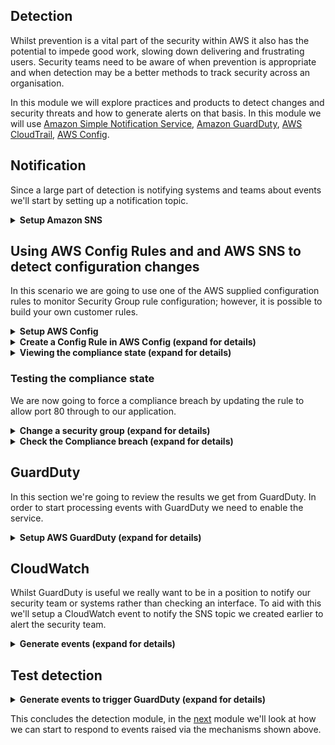 ## Detection

Whilst prevention is a vital part of the security within AWS it also has the potential to impede good work, slowing down delivering and frustrating users. Security teams need to be aware of when prevention is appropriate and when detection may be a better methods to track security across an organisation.

In this module we will explore practices and products to detect changes and security threats and how to generate alerts on that basis. In this module we will use [Amazon Simple Notification Service](https://aws.amazon.com/sns/), [Amazon GuardDuty](https://aws.amazon.com/guardduty/), [AWS CloudTrail](https://aws.amazon.com/cloudtrail/), [AWS Config](https://aws.amazon.com/config/).

## Notification

Since a large part of detection is notifying systems and teams about events we'll start by setting up a notification topic.

<details>
<summary><strong>Setup Amazon SNS</strong></summary><p>

1. From the AWS Console open the SNS dashboard.

1. Click **Create Topic**
    ![sg change](https://github.com/charliejllewellyn/aws-security-workshop/blob/master/images/detection/SNS_topic.png)

1. For the **Topic Name** enter **SecurityWorkshopEvents** and click **Create Topic**

1. Click **Create subscription**

1. Change the **protocol** to **Email** and enter your email address, click **Create subscription**

1. Check your email and click the confirmation to complete the topic setup

</details>

## Using AWS Config Rules and and AWS SNS to detect configuration changes

In this scenario we are going to use one of the AWS supplied configuration rules to monitor Security Group rule configuration; however, it is possible to build your own customer rules.

<details>
<summary><strong>Setup AWS Config</strong></summary><p>

1. In the AWS Console open the Config service, ensuring that you have selected a region where the items you wish to monitor are present

1. Click **Get started**
    ![get started](https://github.com/charliejllewellyn/aws-security-workshop/blob/master/images/detection/config-get-started.png)

1. The defaults are useful here but we shall add in monitoring of Identity and Access Management resources (IAM)

1. Under **Resource types to record** check the tick box beside **Include global resources (e.g. AWS IAM resource)**
    ![config settings](https://github.com/charliejllewellyn/aws-security-workshop/blob/master/images/detection/config-settings.png)

1. We let Config create the Amazon S3 bucket for us but add in Amazon SNS notification of changes

1. Check the tick box beside **Stream configuration changes and notifications to an Amazon SNS topic.**

1. Choose **Choose a topic from your account** and select the SNS topic create above **SecurityWorkshopEvents**.

1. Let Config create a role for you. Choose a name which matches the naming policy for your organisation

    ![config role](https://github.com/charliejllewellyn/aws-security-workshop/blob/master/images/detection/config-role.png)

1. Click **Next**

1. We will not choose any default rules to apply yet, click **Next**

1. On the **Review** screen check that you are satisfied and press **Confirm**.
    ![config confirm](https://github.com/charliejllewellyn/aws-security-workshop/blob/master/images/detection/config-confirm.png)

1. After a short period of time, Config will be setup and you will be brought back to the dashboard
    ![config dashboard](https://github.com/charliejllewellyn/aws-security-workshop/blob/master/images/detection/config-dash.png)

</p></details>

<details>
<summary><strong>Create a Config Rule in AWS Config (expand for details)</strong></summary><p>

1. In the AWS Console open the Config service, ensuring that you have selected the region where the items you wish to monitor are present

1. Select **Rules** from the left hand menu

1. Press the **Add rule** button ![add rule](https://github.com/charliejllewellyn/aws-security-workshop/blob/master/images/detection/add-rule.png)

1. Type **security group** in the search field and click the **restricted-common-ports** card which appears
    ![restrict ports](https://github.com/charliejllewellyn/aws-security-workshop/blob/master/images/detection/restricted-common-ports.png)

1. Update the **Name** to identify it as part of the workshop, **security-workshop-restricted-common-ports**
    ![name rule](https://github.com/charliejllewellyn/aws-security-workshop/blob/master/images/detection/rule-name.png)

1. We shall leave the Trigger section as it is in this case. For creating custom rules where a smaller sub-section of a particular resource should be monitored, or where a periodic check is desired then these [options should be revisited](https://docs.aws.amazon.com/config/latest/developerguide/evaluate-config_develop-rules.html).
AWS have [a repository of custom rules here](https://github.com/awslabs/aws-config-rules).

1. Under **Scope of changes**, select **Tags** and enter **ProjectName** as the **Tag Key** and **Securityworkshop** as the **Tag Value**. This will restrict the rule to only run against the resources we have created in the workshop.
    ![trigger config](https://github.com/charliejllewellyn/aws-security-workshop/blob/master/images/detection/rule-trigger-config.png)

1. Under **Rule parameters** we want to change **blockedPort3** from 3389 to **80**. The Rule parameters in this case are the TCP ports which should not be permitted. If these rules are added to a security group then the resource will be in breach of compliance.
    ![ports to avoid](https://github.com/charliejllewellyn/aws-security-workshop/blob/master/images/detection/rule-port-config.png)

1. Click **Save**.

</p></details>

<details>
<summary><strong>Viewing the compliance state (expand for details)</strong></summary><p>

You will now see the Rules section, with the rule you have just created added in and showing a Compliance state of **Evaluating...**.

Evaluation will take a couple of minutes and the UI will update to reflect the new state of **Compliant**. You can click the **Refresh** icon if you do not see the page update.

To see the state of the Security Groups which are being monitored for compliance, click the rule name. In our example here that is **security-workshop-restricted-common-ports**.

![Noncompliant rule](https://github.com/charliejllewellyn/aws-security-workshop/blob/master/images/detection/Config_compliant.png)

</p></details>

### Testing the compliance state

We are now going to force a compliance breach by updating the rule to allow port 80 through to our application.

<details>
<summary><strong>Change a security group (expand for details)</strong></summary><p>

1. In the AWS Console open the EC2 service and select **Security Groups** from the left hand menu

1. Place a check next to the **Group ID** for the **securityImmersionDay-loadBalancer**, for example
    ![sg list](https://github.com/charliejllewellyn/aws-security-workshop/blob/master/images/detection/Config_sg_amend.png)

1. Click **Inbound** in the ribbon below

1. Click **Edit** then click **Add Rule**

1. Click **Add rule** and select **HTTP** from the dropdown. 

1. Click **Save**

</details>
<details>
<summary><strong>Check the Compliance breach (expand for details)</strong></summary>

1. In the AWS Console open the Config Service

1. After a short period of time the Compliance state of the **security-workshop-restricted-common-ports** rule will change to **Noncompliant**
    ![sg rule list](https://github.com/charliejllewellyn/aws-security-workshop/blob/master/images/detection/Config_non-compliant.png)

1. Click on the **security-workshop-restricted-common-ports** rule name

1. In the **Resources Evaluated** section, click on the Security Group ID in the **Config Timeline** column for the now **Noncompliant** loadbalancer security group rule

1. Notice the timeline which shows the changes made to the Security Group
    ![sg timeline](https://github.com/charliejllewellyn/aws-security-workshop/blob/master/images/detection/Config_sg_timeline.png)

1. Click on the **Change** link below the most recent change and note that it reflects the change we made earlier
    ![sg change](https://github.com/charliejllewellyn/aws-security-workshop/blob/master/images/detection/Config_sg_change.png)

</details>
 
## GuardDuty

In this section we're going to review the results we get from GuardDuty. In order to start processing events with GuardDuty we need to enable the service.

<details>
<summary><strong>Setup AWS GuardDuty (expand for details)</strong></summary>

1. In the AWS Console open the GuardDuty Service

1. Select **Get Started** and then **Enable GuardDuty**.
    ![sg change](https://github.com/charliejllewellyn/aws-security-workshop/blob/master/images/detection/GuardDuty.png)

1. We are now going to create a fake threat list for GuardDuty so we can force our hosts to generate events. To do this we need to change the permissions on the threat list we uploaded previously.

```
aws s3api put-object-acl --bucket YOUR_BUCKET_NAME --key securityThreatList.txt --acl public-read
```

1. In the GuardDuty console on the left menu select **Lists** 

1. Select **Add a threat list**, enter a name of **SecurityWorkshop**, enter the URL formated as follows

```
https://s3.amazonaws.com/YOUR_BUCKET_NAME/securityThreatList.txt
```

select **Plaintext** for the **Format**, finally check **I agree** and click **Add List**
    ![sg change](https://github.com/charliejllewellyn/aws-security-workshop/blob/master/images/detection/GuardDuty_list_add.png)

1. Place a check in the **Activate** box to enable the list
    ![sg change](https://github.com/charliejllewellyn/aws-security-workshop/blob/master/images/detection/GuardDuty_list_activate.png)

</details>

## CloudWatch

Whilst GuardDuty is useful we really want to be in a position to notify our security team or systems rather than checking an interface. To aid with this we'll setup a CloudWatch event to notify the SNS topic we created earlier to alert the security team.

<details>
<summary><strong>Generate events (expand for details)</strong></summary>

1. From the EC2 console open the CloudWatch dashboard.

1. Click on **Rules** in the left menu

1. Click **Create Rule**

1. Click **Edit** in the **Event Pattern Preview** and enter the JSON below

```
{
  "source": [
    "aws.guardduty"
  ],
  "detail-type": [
    "GuardDuty Finding"
  ],
  "detail": {
    "type": [
      "Backdoor:EC2/C&CActivity.B!DNS"
    ]
  }
}
```

Click **Save**

1. On the right hand side click **Add target**

1. Change the dropdown from **Lambda Function** to **SNS topic**

1. Enter the SNS from earlier **SecurityWorkshopEvents**

1. Click **Configure Details**, enter the name **SecurityWorkshopEventRule** and click **Create Rule**

</details>

## Test detection

<details>
<summary><strong>Generate events to trigger GuardDuty (expand for details)</strong></summary>

1. We are now going logon to one of the application instances to generate some alerts. To do this we need the public address of one of the instances. From the AWS console open the EC2 dashboard. In the left hand menu select **Instances**

1. In the search enter **ProjectName** and select the tag in the value select **securityImmersionDay**. 

1. Check one of the hosts and from the bottom window copy the **Public DNS (IPv4)**
    ![sg change](https://github.com/charliejllewellyn/aws-security-workshop/blob/master/images/detection/GuardDuty_ec2_host.png)

1. Open an SSH terminal and run

```
ssh -A -i LOCATION_OF_PRIVATE_KEYPAIR ec2-user@YOUR_EC@_PUBLIC_DNS
```

1. Once logged on run the following command

```
dig GuardDutyC2ActivityB.com any
curl -s http://com.minergate.pool/dkjdjkjdlsajdkljalsskajdksakjdksajkllalkdjsalkjdsalkjdlkasj  > /dev/null &
curl -s http://xdn-xmr.pool.minergate.com/dhdhjkhdjkhdjkhajkhdjskahhjkhjkahdsjkakjasdhkjahdjk  > /dev/null &
curl -s http://209.85.202.94 > /dev/null &
```

This will access the site we have defined as a threat.

1. Go back to the GuardDuty console and select **Findings** from the left menu. After about 5 minutes you should see notifications that the bad host was accessed.
    ![sg change](https://github.com/charliejllewellyn/aws-security-workshop/blob/master/images/detection/GuardDuty_finding.png)

1. Finally go to your email to view the notification generate by CloudWatch to notify the team of the threat.

</details>

This concludes the detection module, in the [next](../response) module we'll look at how we can start to respond to events raised via the mechanisms shown above.

